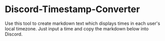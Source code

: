 # Discord-Timestamp-Converter
Use this tool to create markdown text which displays times in each user's local timezone. Just input a time and copy the markdown below into Discord.
